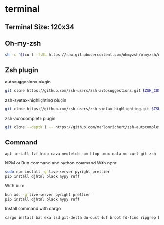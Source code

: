 # terminal
## Terminal Size: 120x34

## Oh-my-zsh

```bash
sh -c "$(curl -fsSL https://raw.githubusercontent.com/ohmyzsh/ohmyzsh/master/tools/install.sh)"

```

## Zsh plugin

autosuggesions plugin

```bash
git clone https://github.com/zsh-users/zsh-autosuggestions.git $ZSH_CUSTOM/plugins/zsh-autosuggestions
```

zsh-syntax-highlighting plugin

```bash
git clone https://github.com/zsh-users/zsh-syntax-highlighting.git $ZSH_CUSTOM/plugins/zsh-syntax-highlighting
```

zsh-autocomplete plugin

```bash
git clone --depth 1 -- https://github.com/marlonrichert/zsh-autocomplete.git $ZSH_CUSTOM/plugins/zsh-autocomplete
```

## Command

```bash
apt install fzf btop cava neofetch npm htop tmux nala mc curl git zsh
```

NPM or Bun command and python command
With npm:

```bash
sudo npm install -g live-server pyright prettier
pip install djhtml black mypy ruff
```

With bun:

```bash
bun add -g live-server pyright prettier
pip install djhtml black mypy ruff
```

Install command with cargo

```bash
cargo install bat exa lsd git-delta du-dust duf broot fd-find ripgrep bottom gping zoxide
```
